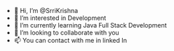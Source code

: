 - 👋 Hi, I’m @SrriKrishna
- 👀 I’m interested in Development
- 🌱 I’m currently learning Java Full Stack Development
- 💞️ I’m looking to collaborate with you 
- 📫 You can contact with me in linked In 

<!---
SrriKrishna/SrriKrishna is a ✨ special ✨ repository because its `README.md` (this file) appears on your GitHub profile.
You can click the Preview link to take a look at your changes.
--->

